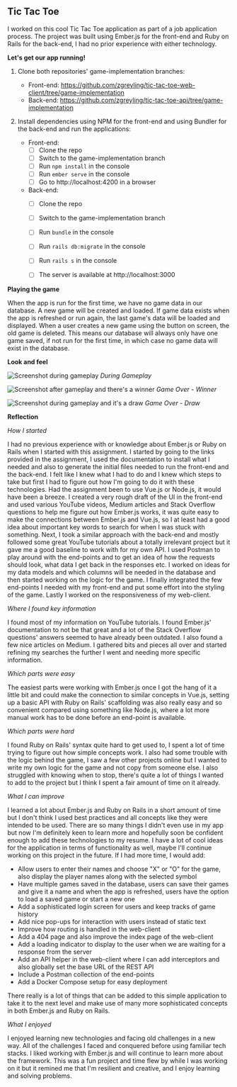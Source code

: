 
## Tic Tac Toe

I worked on this cool Tic Tac Toe application as part of a job application process. The project was built using Ember.js for the front-end and Ruby on Rails for the back-end, I had no prior experience with either technology.


**Let's get our app running!**


1. Clone both repositories' game-implementation branches:
	- Front-end: https://github.com/zgreyling/tic-tac-toe-web-client/tree/game-implementation
	- Back-end: https://github.com/zgreyling/tic-tac-toe-api/tree/game-implementation

2. Install dependencies using NPM for the front-end and using Bundler for the back-end and run the applications:
	- Front-end:
		- [ ] Clone the repo
		- [ ] Switch to the game-implementation branch
		- [ ] Run `npm install` in the console
		- [ ] Run `ember serve` in the console
		- [ ] Go to http://localhost:4200 in a browser

	- Back-end:
		- [ ] Clone the repo
		- [ ] Switch to the game-implementation branch
		- [ ] Run `bundle` in the console
		- [ ] Run `rails db:migrate` in the console
		- [ ] Run `rails s` in the console
		- [ ] The server is available at http://localhost:3000


**Playing the game**


When the app is run for the first time, we have no game data in our database. A new game will be created and loaded. If game data exists when the app is refreshed or run again, the last game's data will be loaded and displayed. When a user creates a new game using the button on screen, the old game is deleted. This means our database will always only have one game saved, if not run for the first time, in which case no game data will exist in the database.


**Look and feel**


![Screenshot during gameplay](https://i.imgur.com/7RmEolX.png)
*During Gameplay*


![Screenshot after gameplay and there's a winner](https://i.imgur.com/soOrvqB.png)
*Game Over - Winner*


![Screenshot during gameplay and it's a draw](https://i.imgur.com/Jrtk35p.png)
*Game Over - Draw*


**Reflection**


*How I started*

I had no previous experience with or knowledge about Ember.js or Ruby on Rails when I started with this assignment. I started by going to the links provided in the assignment, I used the documentation to install what I needed and also to generate the initial files needed to run the front-end and the back-end. I felt like I knew what I had to do and I knew which steps to take but first I had to figure out how I'm going to do it with these technologies. Had the assignment been to use Vue.js or Node.js, it would have been a breeze. I created a very rough draft of the UI in the front-end and used various YouTube videos, Medium articles and Stack Overflow questions to help me figure out how Ember.js works, it was quite easy to make the connections between Ember.js and Vue.js, so I at least had a good idea about important key words to search for when I was stuck with something.
Next, I took a similar approach with the back-end and mostly followed some great YouTube tutorials about a totally irrelevant project but it gave me a good baseline to work with for my own API. I used Postman to play around with the end-points and to get an idea of how the requests should look, what data I get back in the responses etc. I worked on ideas for my data models and which columns will be needed in the database and then started working on the logic for the game.
I finally integrated the few end-points I needed with my front-end and put some effort into the styling of the game. Lastly I worked on the responsiveness of my web-client.


*Where I found key information*

I found most of my information on YouTube tutorials. I found Ember.js' documentation to not be that great and a lot of the Stack Overflow questions' answers seemed to have already been outdated. I also found a few nice articles on Medium. I gathered bits and pieces all over and started refining my searches the further I went and needing more specific information.


*Which parts were easy*

The easiest parts were working with Ember.js once I got the hang of it a little bit and could make the connection to similar concepts in Vue.js, setting up a basic API with Ruby on Rails' scaffolding was also really easy and so convenient compared using something like Node.js, where a lot more manual work has to be done before an end-point is available.


*Which parts were hard*

I found Ruby on Rails' syntax quite hard to get used to, I spent a lot of time trying to figure out how simple concepts work. I also had some trouble with the logic behind the game, I saw a few other projects online but I wanted to write my own logic for the game and not copy from someone else. I also struggled with knowing when to stop, there's quite a lot of things I wanted to add to the project but I think I spent a fair amount of time on it already.


*What I can improve*

I learned a lot about Ember.js and Ruby on Rails in a short amount of time but I don't think I used best practices and all concepts like they were intended to be used. There are so many things I didn't even use in my app but now I'm definitely keen to learn more and hopefully soon be confident enough to add these technologies to my resume. I have a lot of cool ideas for the application in terms of functionality as well, maybe I'll continue working on this project in the future. If I had more time, I would add:
- Allow users to enter their names and choose "X" or "O" for the game, also display the player names along with the selected symbol
- Have multiple games saved in the database, users can save their games and give it a name and when the app is refreshed, users have the option to load a saved game or start a new one
- Add a sophisticated login screen for users and keep tracks of game history
- Add nice pop-ups for interaction with users instead of static text
- Improve how routing is handled in the web-client
- Add a 404 page and also improve the index page of the web-client
- Add a loading indicator to display to the user when we are waiting for a response from the server
- Add an API helper in the web-client where I can add interceptors and also globally set the base URL of the REST API
- Include a Postman collection of the end-points
- Add a Docker Compose setup for easy deployment

There really is a lot of things that can be added to this simple application to take it to the next level and make use of many more sophisticated concepts in both Ember.js and Ruby on Rails.


*What I enjoyed*

I enjoyed learning new technologies and facing old challenges in a new way. All of the challenges I faced and conquered before using familiar tech stacks. I liked working with Ember.js and will continue to learn more about the framework. This was a fun project and time flew by while I was working on it but it remined me that I'm resilient and creative, and I enjoy learning and solving problems.